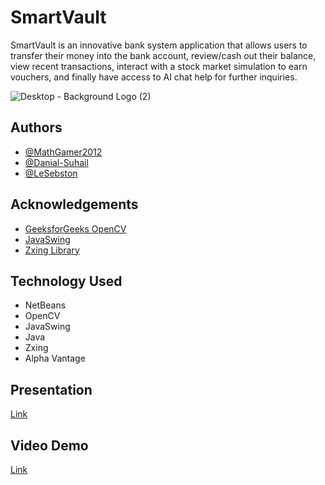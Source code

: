 # SmartVault
SmartVault is an innovative bank system application that allows users to transfer their money into the bank account, review/cash out their balance, view recent transactions, interact with a stock market simulation to earn vouchers, and finally have access to AI chat help for further inquiries. 

![Desktop - Background Logo (2)](https://github.com/Danial-Suhail/SmartVault/assets/67494021/c6124fce-574d-4c29-9e90-2f3f23b099a8)
## Authors

- [@MathGamer2012](https://github.com/MathGamer2012) 
- [@Danial-Suhail](https://github.com/Danial-Suhail) 
- [@LeSebston](https://github.com/LeSebston) 

## Acknowledgements

 - [GeeksforGeeks OpenCV](https://www.geeksforgeeks.org/java-opencv-programs/)
 - [JavaSwing](https://www.youtube.com/watch?v=leqePdEav0U) 
 - [Zxing Library](https://github.com/zxing/zxing) 

## Technology Used
- NetBeans
- OpenCV
- JavaSwing
- Java
- Zxing
- Alpha Vantage

## Presentation 
[Link](https://docs.google.com/presentation/d/1Vt7H3U_DBgcssSejGT6UBKeuwPQlSceq0ehzFcAML8c/edit?usp=sharing
)

## Video Demo 
[Link](https://www.youtube.com/watch?v=Vu_eO2Fyd28)


